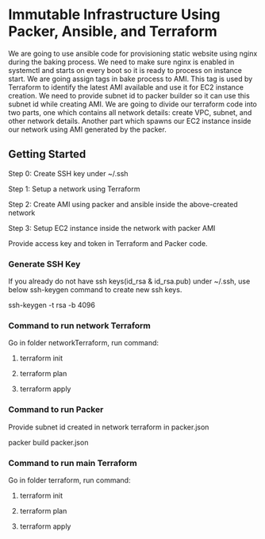 # Immutable Infrastructure Using Packer, Ansible, and Terraform

We are going to use ansible code for provisioning static website using nginx during the baking process. We need to make sure nginx is enabled in systemctl and starts on every boot so it is ready to process on instance start. We are going assign tags in bake process to AMI. This tag is used by Terraform to identify the latest AMI available and use it for EC2 instance creation. We need to provide subnet id to packer builder so it can use this subnet id while creating AMI. We are going to divide our terraform code into two parts, one which contains all network details: create VPC, subnet, and other network details. Another part which spawns our EC2 instance inside our network using AMI generated by the packer.

## Getting Started

Step 0: Create SSH key under ~/.ssh

Step 1: Setup a network using Terraform

Step 2: Create AMI using packer and ansible inside the above-created network

Step 3: Setup EC2 instance inside the network with packer AMI

Provide access key and token in Terraform and Packer code.

### Generate SSH Key ###

If you already do not have ssh keys(id_rsa & id_rsa.pub) under ~/.ssh, use below ssh-keygen command to create new ssh keys.

ssh-keygen -t rsa -b 4096

### Command to run network Terraform

Go in folder networkTerraform, run command: 

1. terraform init

2. terraform plan

3. terraform apply

### Command to run Packer

Provide subnet id created in network terraform in packer.json

packer build packer.json

### Command to run main Terraform

Go in folder terraform, run command: 

1. terraform init

2. terraform plan

3. terraform apply
